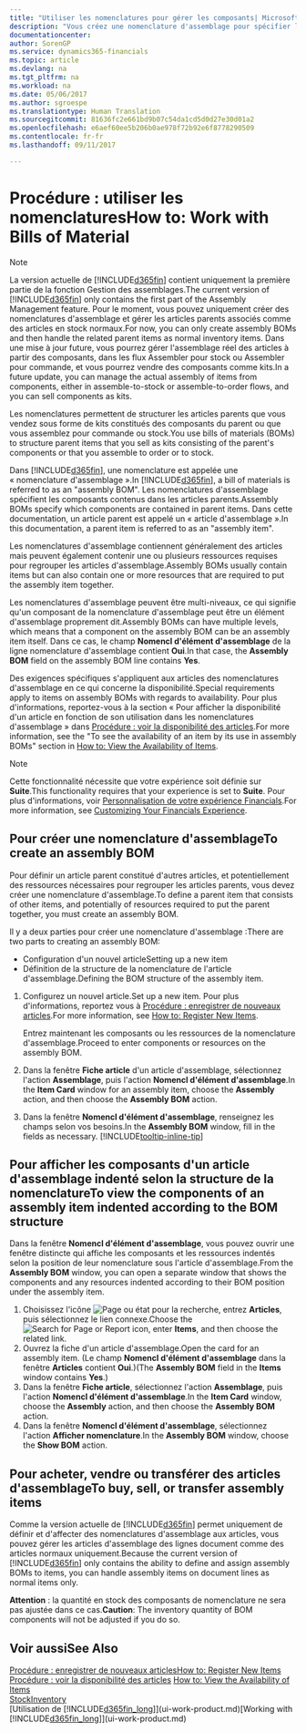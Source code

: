 ```yaml
---
title: "Utiliser les nomenclatures pour gérer les composants| Microsoft Docs"
description: "Vous créez une nomenclature d'assemblage pour spécifier les composants ou ressources nécessaires pour monter l'article que la nomenclature d'assemblage représente, et vous pouvez afficher les composants d'un élément d'assemblage."
documentationcenter: 
author: SorenGP
ms.service: dynamics365-financials
ms.topic: article
ms.devlang: na
ms.tgt_pltfrm: na
ms.workload: na
ms.date: 05/06/2017
ms.author: sgroespe
ms.translationtype: Human Translation
ms.sourcegitcommit: 81636fc2e661bd9b07c54da1cd5d0d27e30d01a2
ms.openlocfilehash: e6aef60ee5b206b0ae978f72b92e6f8778290509
ms.contentlocale: fr-fr
ms.lasthandoff: 09/11/2017

---
```

# <a name="how-to-work-with-bills-of-material"></a><span data-ttu-id="f92a3-103">Procédure : utiliser les nomenclatures</span><span class="sxs-lookup"><span data-stu-id="f92a3-103">How to: Work with Bills of Material</span></span>
> [!NOTE]  
>   <span data-ttu-id="f92a3-104">La version actuelle de [!INCLUDE[d365fin](includes/d365fin_md.md)] contient uniquement la première partie de la fonction Gestion des assemblages.</span><span class="sxs-lookup"><span data-stu-id="f92a3-104">The current version of [!INCLUDE[d365fin](includes/d365fin_md.md)] only contains the first part of the Assembly Management feature.</span></span> <span data-ttu-id="f92a3-105">Pour le moment, vous pouvez uniquement créer des nomenclatures d'assemblage et gérer les articles parents associés comme des articles en stock normaux.</span><span class="sxs-lookup"><span data-stu-id="f92a3-105">For now, you can only create assembly BOMs and then handle the related parent items as normal inventory items.</span></span> <span data-ttu-id="f92a3-106">Dans une mise à jour future, vous pourrez gérer l'assemblage réel des articles à partir des composants, dans les flux Assembler pour stock ou Assembler pour commande, et vous pourrez vendre des composants comme kits.</span><span class="sxs-lookup"><span data-stu-id="f92a3-106">In a future update, you can manage the actual assembly of items from components, either in assemble-to-stock or assemble-to-order flows, and you can sell components as kits.</span></span>

<span data-ttu-id="f92a3-107">Les nomenclatures permettent de structurer les articles parents que vous vendez sous forme de kits constitués des composants du parent ou que vous assemblez pour commande ou stock.</span><span class="sxs-lookup"><span data-stu-id="f92a3-107">You use bills of materials (BOMs) to structure parent items that you sell as kits consisting of the parent's components or that you assemble to order or to stock.</span></span>

<span data-ttu-id="f92a3-108">Dans [!INCLUDE[d365fin](includes/d365fin_md.md)], une nomenclature est appelée une « nomenclature d'assemblage ».</span><span class="sxs-lookup"><span data-stu-id="f92a3-108">In [!INCLUDE[d365fin](includes/d365fin_md.md)], a bill of materials is referred to as an "assembly BOM".</span></span> <span data-ttu-id="f92a3-109">Les nomenclatures d'assemblage spécifient les composants contenus dans les articles parents.</span><span class="sxs-lookup"><span data-stu-id="f92a3-109">Assembly BOMs specify which components are contained in parent items.</span></span> <span data-ttu-id="f92a3-110">Dans cette documentation, un article parent est appelé un « article d'assemblage ».</span><span class="sxs-lookup"><span data-stu-id="f92a3-110">In this documentation, a parent item is referred to as an "assembly item".</span></span>

<span data-ttu-id="f92a3-111">Les nomenclatures d'assemblage contiennent généralement des articles mais peuvent également contenir une ou plusieurs ressources requises pour regrouper les articles d'assemblage.</span><span class="sxs-lookup"><span data-stu-id="f92a3-111">Assembly BOMs usually contain items but can also contain one or more resources that are required to put the assembly item together.</span></span>

<span data-ttu-id="f92a3-112">Les nomenclatures d'assemblage peuvent être multi-niveaux, ce qui signifie qu'un composant de la nomenclature d'assemblage peut être un élément d'assemblage proprement dit.</span><span class="sxs-lookup"><span data-stu-id="f92a3-112">Assembly BOMs can have multiple levels, which means that a component on the assembly BOM can be an assembly item itself.</span></span> <span data-ttu-id="f92a3-113">Dans ce cas, le champ **Nomencl d'élément d'assemblage** de la ligne nomenclature d'assemblage contient **Oui**.</span><span class="sxs-lookup"><span data-stu-id="f92a3-113">In that case, the **Assembly BOM** field on the assembly BOM line contains **Yes**.</span></span>

<span data-ttu-id="f92a3-114">Des exigences spécifiques s'appliquent aux articles des nomenclatures d'assemblage en ce qui concerne la disponibilité.</span><span class="sxs-lookup"><span data-stu-id="f92a3-114">Special requirements apply to items on assembly BOMs with regards to availability.</span></span> <span data-ttu-id="f92a3-115">Pour plus d'informations, reportez-vous à la section « Pour afficher la disponibilité d'un article en fonction de son utilisation dans les nomenclatures d'assemblage » dans [Procédure : voir la disponibilité des articles](inventory-how-availability-overview.md).</span><span class="sxs-lookup"><span data-stu-id="f92a3-115">For more information, see the "To see the availability of an item by its use in assembly BOMs" section in [How to: View the Availability of Items](inventory-how-availability-overview.md).</span></span>

> [!NOTE]  
>   <span data-ttu-id="f92a3-116">Cette fonctionnalité nécessite que votre expérience soit définie sur **Suite**.</span><span class="sxs-lookup"><span data-stu-id="f92a3-116">This functionality requires that your experience is set to **Suite**.</span></span> <span data-ttu-id="f92a3-117">Pour plus d'informations, voir [Personnalisation de votre expérience Financials](ui-experiences.md).</span><span class="sxs-lookup"><span data-stu-id="f92a3-117">For more information, see [Customizing Your Financials Experience](ui-experiences.md).</span></span>

## <a name="to-create-an-assembly-bom"></a><span data-ttu-id="f92a3-118">Pour créer une nomenclature d'assemblage</span><span class="sxs-lookup"><span data-stu-id="f92a3-118">To create an assembly BOM</span></span>
<span data-ttu-id="f92a3-119">Pour définir un article parent constitué d'autres articles, et potentiellement des ressources nécessaires pour regrouper les articles parents, vous devez créer une nomenclature d'assemblage.</span><span class="sxs-lookup"><span data-stu-id="f92a3-119">To define a parent item that consists of other items, and potentially of resources required to put the parent together, you must create an assembly BOM.</span></span>  

<span data-ttu-id="f92a3-120">Il y a deux parties pour créer une nomenclature d'assemblage :</span><span class="sxs-lookup"><span data-stu-id="f92a3-120">There are two parts to creating an assembly BOM:</span></span>
- <span data-ttu-id="f92a3-121">Configuration d'un nouvel article</span><span class="sxs-lookup"><span data-stu-id="f92a3-121">Setting up a new item</span></span>
- <span data-ttu-id="f92a3-122">Définition de la structure de la nomenclature de l'article d'assemblage.</span><span class="sxs-lookup"><span data-stu-id="f92a3-122">Defining the BOM structure of the assembly item.</span></span>

1. <span data-ttu-id="f92a3-123">Configurez un nouvel article.</span><span class="sxs-lookup"><span data-stu-id="f92a3-123">Set up a new item.</span></span> <span data-ttu-id="f92a3-124">Pour plus d'informations, reportez vous à [Procédure : enregistrer de nouveaux articles](inventory-how-register-new-items.md).</span><span class="sxs-lookup"><span data-stu-id="f92a3-124">For more information, see [How to: Register New Items](inventory-how-register-new-items.md).</span></span>

    <span data-ttu-id="f92a3-125">Entrez maintenant les composants ou les ressources de la nomenclature d'assemblage.</span><span class="sxs-lookup"><span data-stu-id="f92a3-125">Proceed to enter components or resources on the assembly BOM.</span></span>  
2. <span data-ttu-id="f92a3-126">Dans la fenêtre **Fiche article** d'un article d'assemblage, sélectionnez l'action **Assemblage**, puis l'action **Nomencl d'élément d'assemblage**.</span><span class="sxs-lookup"><span data-stu-id="f92a3-126">In the **Item Card** window for an assembly item, choose the **Assembly** action, and then choose the **Assembly BOM** action.</span></span>
3. <span data-ttu-id="f92a3-127">Dans la fenêtre **Nomencl d'élément d'assemblage**, renseignez les champs selon vos besoins.</span><span class="sxs-lookup"><span data-stu-id="f92a3-127">In the **Assembly BOM** window, fill in the fields as necessary.</span></span> [!INCLUDE[tooltip-inline-tip](includes/tooltip-inline-tip_md.md)]

## <a name="to-view-the-components-of-an-assembly-item-indented-according-to-the-bom-structure"></a><span data-ttu-id="f92a3-128">Pour afficher les composants d'un article d'assemblage indenté selon la structure de la nomenclature</span><span class="sxs-lookup"><span data-stu-id="f92a3-128">To view the components of an assembly item indented according to the BOM structure</span></span>
<span data-ttu-id="f92a3-129">Dans la fenêtre **Nomencl d'élément d'assemblage**, vous pouvez ouvrir une fenêtre distincte qui affiche les composants et les ressources indentés selon la position de leur nomenclature sous l'article d'assemblage.</span><span class="sxs-lookup"><span data-stu-id="f92a3-129">From the **Assembly BOM** window, you can open a separate window that shows the components and any resources indented according to their BOM position under the assembly item.</span></span>

1. <span data-ttu-id="f92a3-130">Choisissez l'icône ![Page ou état pour la recherche](media/ui-search/search_small.png "icône Page ou état pour la recherche"), entrez **Articles**, puis sélectionnez le lien connexe.</span><span class="sxs-lookup"><span data-stu-id="f92a3-130">Choose the ![Search for Page or Report](media/ui-search/search_small.png "Search for Page or Report icon") icon, enter **Items**, and then choose the related link.</span></span>
2. <span data-ttu-id="f92a3-131">Ouvrez la fiche d'un article d'assemblage.</span><span class="sxs-lookup"><span data-stu-id="f92a3-131">Open the card for an assembly item.</span></span> <span data-ttu-id="f92a3-132">(Le champ **Nomencl d'élément d'assemblage** dans la fenêtre **Articles** contient **Oui**.)</span><span class="sxs-lookup"><span data-stu-id="f92a3-132">(The **Assembly BOM** field in the **Items** window contains **Yes**.)</span></span>
3. <span data-ttu-id="f92a3-133">Dans la fenêtre **Fiche article**, sélectionnez l'action **Assemblage**, puis l'action **Nomencl d'élément d'assemblage**.</span><span class="sxs-lookup"><span data-stu-id="f92a3-133">In the **Item Card** window, choose the **Assembly** action, and then choose the **Assembly BOM** action.</span></span>
4. <span data-ttu-id="f92a3-134">Dans la fenêtre **Nomencl d'élément d'assemblage**, sélectionnez l'action **Afficher nomenclature**.</span><span class="sxs-lookup"><span data-stu-id="f92a3-134">In the **Assembly BOM** window, choose the **Show BOM** action.</span></span>

## <a name="to-buy-sell-or-transfer-assembly-items"></a><span data-ttu-id="f92a3-135">Pour acheter, vendre ou transférer des articles d'assemblage</span><span class="sxs-lookup"><span data-stu-id="f92a3-135">To buy, sell, or transfer assembly items</span></span>
<span data-ttu-id="f92a3-136">Comme la version actuelle de [!INCLUDE[d365fin](includes/d365fin_md.md)] permet uniquement de définir et d'affecter des nomenclatures d'assemblage aux articles, vous pouvez gérer les articles d'assemblage des lignes document comme des articles normaux uniquement.</span><span class="sxs-lookup"><span data-stu-id="f92a3-136">Because the current version of [!INCLUDE[d365fin](includes/d365fin_md.md)] only contains the ability to define and assign assembly BOMs to items, you can handle assembly items on document lines as normal items only.</span></span>

<span data-ttu-id="f92a3-137">**Attention** : la quantité en stock des composants de nomenclature ne sera pas ajustée dans ce cas.</span><span class="sxs-lookup"><span data-stu-id="f92a3-137">**Caution**: The inventory quantity of BOM components will not be adjusted if you do so.</span></span>

## <a name="see-also"></a><span data-ttu-id="f92a3-138">Voir aussi</span><span class="sxs-lookup"><span data-stu-id="f92a3-138">See Also</span></span>
[<span data-ttu-id="f92a3-139">Procédure : enregistrer de nouveaux articles</span><span class="sxs-lookup"><span data-stu-id="f92a3-139">How to: Register New Items</span></span>](inventory-how-register-new-items.md)  
<span data-ttu-id="f92a3-140">[Procédure : voir la disponibilité des articles](inventory-how-availability-overview.md)   </span><span class="sxs-lookup"><span data-stu-id="f92a3-140">[How to: View the Availability of Items](inventory-how-availability-overview.md)   </span></span>  
[<span data-ttu-id="f92a3-141">Stock</span><span class="sxs-lookup"><span data-stu-id="f92a3-141">Inventory</span></span>](inventory-manage-inventory.md)  
<span data-ttu-id="f92a3-142">[Utilisation de [!INCLUDE[d365fin_long](includes/d365fin_long_md.md)]](ui-work-product.md)</span><span class="sxs-lookup"><span data-stu-id="f92a3-142">[Working with [!INCLUDE[d365fin_long](includes/d365fin_long_md.md)]](ui-work-product.md)</span></span>

